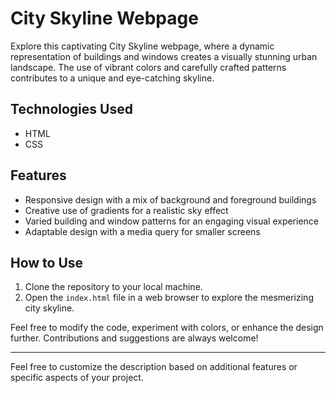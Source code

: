 # City Skyline Webpage

Explore this captivating City Skyline webpage, where a dynamic representation of buildings and windows creates a visually stunning urban landscape. The use of vibrant colors and carefully crafted patterns contributes to a unique and eye-catching skyline.

## Technologies Used

- HTML
- CSS

## Features

- Responsive design with a mix of background and foreground buildings
- Creative use of gradients for a realistic sky effect
- Varied building and window patterns for an engaging visual experience
- Adaptable design with a media query for smaller screens

## How to Use

1. Clone the repository to your local machine.
2. Open the `index.html` file in a web browser to explore the mesmerizing city skyline.

Feel free to modify the code, experiment with colors, or enhance the design further. Contributions and suggestions are always welcome!

---

Feel free to customize the description based on additional features or specific aspects of your project.
